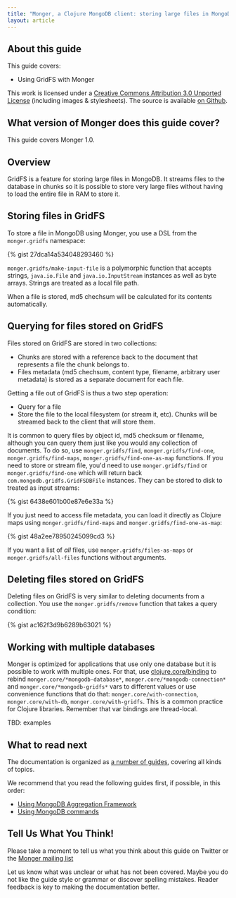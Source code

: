 ```yaml
---
title: "Monger, a Clojure MongoDB client: storing large files in MongoDB using GridFS"
layout: article
---
```


## About this guide

This guide covers:

 * Using GridFS with Monger


This work is licensed under a <a rel="license" href="http://creativecommons.org/licenses/by/3.0/">Creative Commons Attribution 3.0 Unported License</a> (including images & stylesheets). The source is available [on Github](https://github.com/clojurewerkz/monger.docs).


## What version of Monger does this guide cover?

This guide covers Monger 1.0.


## Overview

GridFS is a feature for storing large files in MongoDB. It streams files to the database in chunks so it is possible to store very large files
without having to load the entire file in RAM to store it.


## Storing files in GridFS

To store a file in MongoDB using Monger, you use a DSL from the `monger.gridfs` namespace:

{% gist 27dca14a534048293460 %}

`monger.gridfs/make-input-file` is a polymorphic function that accepts strings, `java.io.File` and `java.io.InputStream` instances as well as
byte arrays. Strings are treated as a local file path.

When a file is stored, md5 chechsum will be calculated for its contents automatically.


## Querying for files stored on GridFS

Files stored on GridFS are stored in two collections:

 * Chunks are stored with a reference back to the document that represents a file the chunk belongs to.
 * Files metadata (md5 chechsum, content type, filename, arbitrary user metadata) is stored as a separate document for each file.

Getting a file out of GridFS is thus a two step operation:

 * Query for a file
 * Store the file to the local filesystem (or stream it, etc). Chunks will be streamed back to the client that will store them.

It is common to query files by object id, md5 checksum or filename, although you can query them just like you would any collection
of documents. To do so, use `monger.gridfs/find`, `monger.gridfs/find-one`, `monger.gridfs/find-maps`, `monger.gridfs/find-one-as-map`
functions. If you need to store or stream file, you'd need to use `monger.gridfs/find` or `monger.gridfs/find-one` which will
return back `com.mongodb.gridfs.GridFSDBFile` instances. They can be stored to disk to treated as input streams:

{% gist 6438e601b00e87e6e33a %}

If you just need to access file metadata, you can load it directly as Clojure maps using `monger.gridfs/find-maps` and `monger.gridfs/find-one-as-map`:

{% gist 48a2ee78950245099cd3 %}

If you want a list of *all* files, use `monger.gridfs/files-as-maps` or `monger.gridfs/all-files` functions without arguments.


## Deleting files stored on GridFS

Deleting files on GridFS is very similar to deleting documents from a collection. You use the `monger.gridfs/remove` function that takes a query condition:

{% gist ac162f3d9b6289b63021 %}


## Working with multiple databases

Monger is optimized for applications that use only one database but it is possible to work with multiple ones. For that, use [clojure.core/binding](http://clojuredocs.org/clojure_core/clojure.core/binding) to rebind
`monger.core/*mongodb-database*`, `monger.core/*mongodb-connection*` and `monger.core/*mongodb-gridfs*` vars to different values or use convenience functions
that do that: `monger.core/with-connection`, `monger.core/with-db`, `monger.core/with-gridfs`. This is a common practice for Clojure libraries. Remember that
var bindings are thread-local.


TBD: examples



## What to read next

The documentation is organized as [a number of guides](/articles/guides.html), covering all kinds of topics.

We recommend that you read the following guides first, if possible, in this order:

 * [Using MongoDB Aggregation Framework](/articles/aggregation.html)
 * [Using MongoDB commands](/articles/commands.html)



## Tell Us What You Think!

Please take a moment to tell us what you think about this guide on Twitter or the [Monger mailing list](https://groups.google.com/forum/#!forum/clojure-mongodb)

Let us know what was unclear or what has not been covered. Maybe you do not like the guide style or grammar or discover spelling mistakes. Reader feedback is key to making the documentation better.
